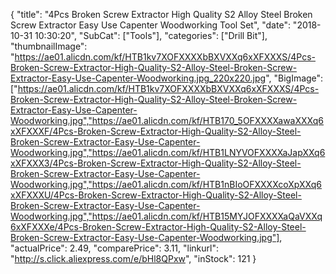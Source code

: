 {
	"title": "4Pcs Broken Screw Extractor High Quality S2 Alloy Steel Broken Screw Extractor Easy Use Capenter Woodworking Tool Set",
	"date": "2018-10-31 10:30:20",
	"SubCat": ["Tools"],
	"categories": ["Drill Bit"],
	"thumbnailImage": "https://ae01.alicdn.com/kf/HTB1kv7XOFXXXXbBXVXXq6xXFXXXS/4Pcs-Broken-Screw-Extractor-High-Quality-S2-Alloy-Steel-Broken-Screw-Extractor-Easy-Use-Capenter-Woodworking.jpg_220x220.jpg",
	"BigImage": ["https://ae01.alicdn.com/kf/HTB1kv7XOFXXXXbBXVXXq6xXFXXXS/4Pcs-Broken-Screw-Extractor-High-Quality-S2-Alloy-Steel-Broken-Screw-Extractor-Easy-Use-Capenter-Woodworking.jpg","https://ae01.alicdn.com/kf/HTB170_5OFXXXXawaXXXq6xXFXXXF/4Pcs-Broken-Screw-Extractor-High-Quality-S2-Alloy-Steel-Broken-Screw-Extractor-Easy-Use-Capenter-Woodworking.jpg","https://ae01.alicdn.com/kf/HTB1LNYVOFXXXXaJapXXq6xXFXXX3/4Pcs-Broken-Screw-Extractor-High-Quality-S2-Alloy-Steel-Broken-Screw-Extractor-Easy-Use-Capenter-Woodworking.jpg","https://ae01.alicdn.com/kf/HTB1nBIoOFXXXXcoXpXXq6xXFXXXU/4Pcs-Broken-Screw-Extractor-High-Quality-S2-Alloy-Steel-Broken-Screw-Extractor-Easy-Use-Capenter-Woodworking.jpg","https://ae01.alicdn.com/kf/HTB15MYJOFXXXXaQaVXXq6xXFXXXe/4Pcs-Broken-Screw-Extractor-High-Quality-S2-Alloy-Steel-Broken-Screw-Extractor-Easy-Use-Capenter-Woodworking.jpg"],
	"actualPrice": 2.49,
	"comparePrice": 3.11,
	"linkurl": "http://s.click.aliexpress.com/e/bHl8QPxw",
	"inStock": 121
}
